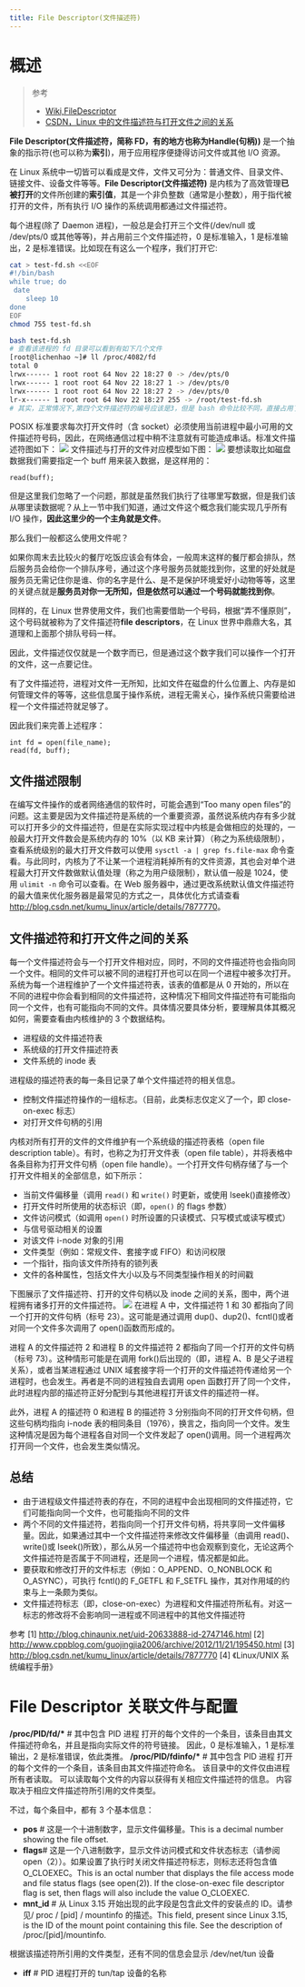 ```yaml
---
title: File Descriptor(文件描述符)
---
```


# 概述

> 参考
>
> - [Wiki,FileDescriptor](https://en.wikipedia.org/wiki/File_descriptor)
> - [CSDN，Linux 中的文件描述符与打开文件之间的关系](https://blog.csdn.net/cywosp/article/details/38965239)

**File Descriptor(文件描述符，简称 FD，**有的地方也称为**Handle(句柄))** 是一个抽象的指示符(也可以称为**索引**)，用于应用程序便捷得访问文件或其他 I/O 资源。

在 Linux 系统中一切皆可以看成是文件，文件又可分为：普通文件、目录文件、链接文件、设备文件等等。**File Descriptor(文件描述符)** 是内核为了高效管理**已被打开**的文件所创建的**索引值**，其是一个非负整数（通常是小整数），用于指代被打开的文件，所有执行 I/O 操作的系统调用都通过文件描述符。

每个进程(除了 Daemon 进程)，一般总是会打开三个文件(/dev/null 或 /dev/pts/0 或其他等等)，并占用前三个文件描述符，0 是标准输入，1 是标准输出，2 是标准错误。比如现在有这么一个程序，我们打开它:

```bash
cat > test-fd.sh <<EOF
#!/bin/bash
while true; do
 date
    sleep 10
done
EOF
chmod 755 test-fd.sh

bash test-fd.sh
# 查看该进程的 fd 目录可以看到有如下几个文件
[root@lichenhao ~]# ll /proc/4082/fd
total 0
lrwx------ 1 root root 64 Nov 22 18:27 0 -> /dev/pts/0
lrwx------ 1 root root 64 Nov 22 18:27 1 -> /dev/pts/0
lrwx------ 1 root root 64 Nov 22 18:27 2 -> /dev/pts/0
lr-x------ 1 root root 64 Nov 22 18:27 255 -> /root/test-fd.sh
# 其实，正常情况下,第四个文件描述符的编号应该是3，但是 bash 命令比较不同，直接占用了 255 号
```

POSIX 标准要求每次打开文件时（含 socket）必须使用当前进程中最小可用的文件描述符号码，因此，在网络通信过程中稍不注意就有可能造成串话。标准文件描述符图如下：
![](https://notes-learning.oss-cn-beijing.aliyuncs.com/thtg9e/1616167666390-f897f58e-e359-475d-bb6d-32dc733bb0c5.jpeg)
文件描述与打开的文件对应模型如下图：
![](https://notes-learning.oss-cn-beijing.aliyuncs.com/thtg9e/1616167666236-6602a2d4-45dd-45b9-a112-ec3ffe7b4708.png)
要想读取比如磁盘数据我们需要指定一个 buff 用来装入数据，是这样用的：

    read(buff);

但是这里我们忽略了一个问题，那就是虽然我们执行了往哪里写数据，但是我们该从哪里读数据呢？从上一节中我们知道，通过文件这个概念我们能实现几乎所有 I/O 操作，**因此这里少的一个主角就是文件**。

那么我们一般都这么使用文件呢？

如果你周末去比较火的餐厅吃饭应该会有体会，一般周末这样的餐厅都会排队，然后服务员会给你一个排队序号，通过这个序号服务员就能找到你，这里的好处就是服务员无需记住你是谁、你的名字是什么、是不是保护环境爱好小动物等等，这里的关键点就是**服务员对你一无所知，但是依然可以通过一个号码就能找到你**。

同样的，在 Linux 世界使用文件，我们也需要借助一个号码，根据“弄不懂原则”，这个号码就被称为了文件描述符**file** **descriptors**，在 Linux 世界中鼎鼎大名，其道理和上面那个排队号码一样。

因此，文件描述仅仅就是一个数字而已，但是通过这个数字我们可以操作一个打开的文件，这一点要记住。

有了文件描述符，进程对文件一无所知，比如文件在磁盘的什么位置上、内存是如何管理文件的等等，这些信息属于操作系统，进程无需关心，操作系统只需要给进程一个文件描述符就足够了。

因此我们来完善上述程序：

    int fd = open(file_name);
    read(fd, buff);

## 文件描述限制

在编写文件操作的或者网络通信的软件时，可能会遇到“Too many open files”的问题。这主要是因为文件描述符是系统的一个重要资源，虽然说系统内存有多少就可以打开多少的文件描述符，但是在实际实现过程中内核是会做相应的处理的，一般最大打开文件数会是系统内存的 10%（以 KB 来计算）（称之为系统级限制），查看系统级别的最大打开文件数可以使用 `sysctl -a | grep fs.file-max` 命令查看。与此同时，内核为了不让某一个进程消耗掉所有的文件资源，其也会对单个进程最大打开文件数做默认值处理（称之为用户级限制），默认值一般是 1024，使用 `ulimit -n` 命令可以查看。在 Web 服务器中，通过更改系统默认值文件描述符的最大值来优化服务器是最常见的方式之一，具体优化方式请查看<http://blog.csdn.net/kumu_linux/article/details/7877770>。

## 文件描述符和打开文件之间的关系

每一个文件描述符会与一个打开文件相对应，同时，不同的文件描述符也会指向同一个文件。相同的文件可以被不同的进程打开也可以在同一个进程中被多次打开。系统为每一个进程维护了一个文件描述符表，该表的值都是从 0 开始的，所以在不同的进程中你会看到相同的文件描述符，这种情况下相同文件描述符有可能指向同一个文件，也有可能指向不同的文件。具体情况要具体分析，要理解具体其概况如何，需要查看由内核维护的 3 个数据结构。

- 进程级的文件描述符表
- 系统级的打开文件描述符表
- 文件系统的 inode 表

进程级的描述符表的每一条目记录了单个文件描述符的相关信息。

- 控制文件描述符操作的一组标志。（目前，此类标志仅定义了一个，即 close-on-exec 标志）
- 对打开文件句柄的引用

内核对所有打开的文件的文件维护有一个系统级的描述符表格（open file description table）。有时，也称之为打开文件表（open file table），并将表格中各条目称为打开文件句柄（open file handle）。一个打开文件句柄存储了与一个打开文件相关的全部信息，如下所示：

- 当前文件偏移量（调用 `read()` 和 `write()` 时更新，或使用 lseek()直接修改）
- 打开文件时所使用的状态标识（即，`open()` 的 flags 参数）
- 文件访问模式（如调用 `open()` 时所设置的只读模式、只写模式或读写模式）
- 与信号驱动相关的设置
- 对该文件 i-node 对象的引用
- 文件类型（例如：常规文件、套接字或 FIFO）和访问权限
- 一个指针，指向该文件所持有的锁列表
- 文件的各种属性，包括文件大小以及与不同类型操作相关的时间戳

下图展示了文件描述符、打开的文件句柄以及 inode 之间的关系，图中，两个进程拥有诸多打开的文件描述符。
![](https://notes-learning.oss-cn-beijing.aliyuncs.com/thtg9e/1616167666232-4da27112-018a-4ff6-bbec-f08930c5110e.jpeg)
在进程 A 中，文件描述符 1 和 30 都指向了同一个打开的文件句柄（标号 23）。这可能是通过调用 dup()、dup2()、fcntl()或者对同一个文件多次调用了 open()函数而形成的。

进程 A 的文件描述符 2 和进程 B 的文件描述符 2 都指向了同一个打开的文件句柄（标号 73）。这种情形可能是在调用 fork()后出现的（即，进程 A、B 是父子进程关系），或者当某进程通过 UNIX 域套接字将一个打开的文件描述符传递给另一个进程时，也会发生。再者是不同的进程独自去调用 open 函数打开了同一个文件，此时进程内部的描述符正好分配到与其他进程打开该文件的描述符一样。

此外，进程 A 的描述符 0 和进程 B 的描述符 3 分别指向不同的打开文件句柄，但这些句柄均指向 i-node 表的相同条目（1976），换言之，指向同一个文件。发生这种情况是因为每个进程各自对同一个文件发起了 open()调用。同一个进程两次打开同一个文件，也会发生类似情况。

## 总结

- 由于进程级文件描述符表的存在，不同的进程中会出现相同的文件描述符，它们可能指向同一个文件，也可能指向不同的文件
- 两个不同的文件描述符，若指向同一个打开文件句柄，将共享同一文件偏移量。因此，如果通过其中一个文件描述符来修改文件偏移量（由调用 read()、write()或 lseek()所致），那么从另一个描述符中也会观察到变化，无论这两个文件描述符是否属于不同进程，还是同一个进程，情况都是如此。
- 要获取和修改打开的文件标志（例如：O_APPEND、O_NONBLOCK 和 O_ASYNC），可执行 fcntl()的 F_GETFL 和 F_SETFL 操作，其对作用域的约束与上一条颇为类似。
- 文件描述符标志（即，close-on-exec）为进程和文件描述符所私有。对这一标志的修改将不会影响同一进程或不同进程中的其他文件描述符

参考
\[1] <http://blog.chinaunix.net/uid-20633888-id-2747146.html>
\[2] <http://www.cppblog.com/guojingjia2006/archive/2012/11/21/195450.html>
\[3] <http://blog.csdn.net/kumu_linux/article/details/7877770>
\[4] 《Linux/UNIX 系统编程手册》

# File Descriptor 关联文件与配置

**/proc/PID/fd/\*** # 其中包含 PID 进程 打开的每个文件的一个条目，该条目由其文件描述符命名，并且是指向实际文件的符号链接。 因此，0 是标准输入，1 是标准输出，2 是标准错误，依此类推。
**/proc/PID/fdinfo/\*** # 其中包含 PID 进程 打开的每个文件的一个条目，该条目由其文件描述符命名。 该目录中的文件仅由进程所有者读取。 可以读取每个文件的内容以获得有关相应文件描述符的信息。 内容取决于相应文件描述符所引用的文件类型。

不过，每个条目中，都有 3 个基本信息：

- **pos** # 这是一个十进制数字，显示文件偏移量。This is a decimal number showing the file offset.
- **flags**# 这是一个八进制数字，显示文件访问模式和文件状态标志（请参阅 open（2））。如果设置了执行时关闭文件描述符标志，则标志还将包含值 O_CLOEXEC。This is an octal number that displays the file access mode and file status flags (see open(2)). If the close-on-exec file descriptor flag is set, then flags will also include the value O_CLOEXEC.
- **mnt_id** # 从 Linux 3.15 开始出现的此字段是包含此文件的安装点的 ID。请参见/ proc / \[pid] / mountinfo 的描述。This field, present since Linux 3.15, is the ID of the mount point containing this file. See the description of /proc/\[pid]/mountinfo.

根据该描述符所引用的文件类型，还有不同的信息会显示
/dev/net/tun 设备

- **iff** # PID 进程打开的 tun/tap 设备的名称
